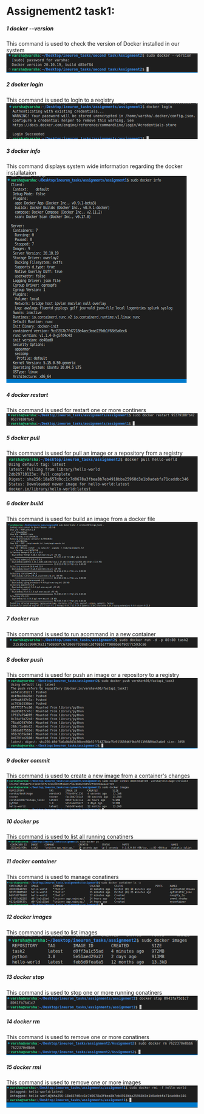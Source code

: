 # Assignement2 task1:
##### 1 docker --version<br>
 This command is used to check the version of Docker installed in our system<br>
![alt text](https://github.com/VKvarsha98/Assignment2/blob/main/TASK1/screenshots/dockervesion.png)

##### 2 docker login<br>
This command is used to login to a registry<br>
![alt text](https://github.com/VKvarsha98/Assignment2/blob/main/TASK1/screenshots/dockerlogin.png)

##### 3 docker info<br>
This command displays system wide information regarding the docker installataion<br>
![alt text](https://github.com/VKvarsha98/Assignment2/blob/main/TASK1/screenshots/dockerinfo.png)

##### 4 docker restart<br>
This command is used for restart one or more continers
![alt text](https://github.com/VKvarsha98/Assignment2/blob/main/TASK1/screenshots/dockerrestart.png)

##### 5 docker pull<br>
This command is used for pull an image or a repository from a registry<br>
![alt text](https://github.com/VKvarsha98/Assignment2/blob/main/TASK1/screenshots/helloworld%20pull.png)

##### 6 docker build<br>
This command is used for build an image from a docker file<br>
![alt text](https://github.com/VKvarsha98/Assignment2/blob/main/TASK1/screenshots/fastapibuild.png)

##### 7 docker run<br>
This command is used to run acommand in a new container<br>
![alt text](https://github.com/VKvarsha98/Assignment2/blob/main/TASK1/screenshots/dockerrun.png)

##### 8 docker push<br>
This command is used for push an image or a repository to a registry<br>
![alt text](https://github.com/VKvarsha98/Assignment2/blob/main/TASK1/screenshots/fastapipush.png)


##### 9 docker commit<br>
This command is used to create a new image from a container's changes<br> 
![alt text](https://github.com/VKvarsha98/Assignment2/blob/main/TASK1/screenshots/docker%20commit.png)

##### 10 docker ps<br>
This command is used to list all running conatiners<br>
![alt text](https://github.com/VKvarsha98/Assignment2/blob/main/TASK1/screenshots/dockerps.png)

##### 11 docker container<br>
This command is used to manage conatiners<br>
![alt text](https://github.com/VKvarsha98/Assignment2/blob/main/TASK1/screenshots/dockercontainer.png)

##### 12 docker images <br>
This command is used to list images<br>
![alt text](https://github.com/VKvarsha98/Assignment2/blob/main/TASK1/screenshots/dockerimages.png)

##### 13 docker stop<br>
This command is used to stop one or more running conatiners<br>
![alt text](https://github.com/VKvarsha98/Assignment2/blob/main/TASK1/screenshots/dockerstop.png)

##### 14 docker rm<br>
This command is used to remove one or more conatiners<br>
![alt text](https://github.com/VKvarsha98/Assignment2/blob/main/TASK1/screenshots/rm.png)

##### 15 docker rmi<br>
This command is used to remove one or more images<br>
![alt text](https://github.com/VKvarsha98/Assignment2/blob/main/TASK1/screenshots/dockerrmi.png)



